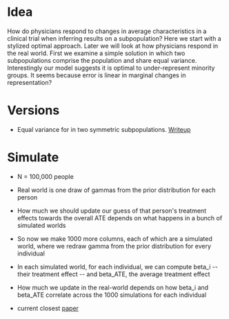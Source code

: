 # Idea

How do physicians respond to changes in average characteristics in a clinical trial when inferring results on a subpopulation?
Here we start with a stylized optimal approach. Later we will look at how physicians respond in the real world.
First we examine a simple solution in which two subpopulations comprise the population and share equal variance.
Interestingly our model suggests it is optimal to under-represent minority groups. It seems because error is linear in marginal changes in representation?

# Versions

* Equal variance for in two symmetric subpopulations. [Writeup](./writeup/writeup.pdf)

# Simulate

* N = 100,000 people

* Real world is one draw of gammas from the prior distribution for each person

* How much we should update our guess of that person's treatment effects towards the overall ATE depends on what happens in a bunch of simulated worlds

* So now we make 1000 more columns, each of which are a simulated world, where we redraw gamma from the prior distribution for every individual

* In each simulated world, for each individual, we can compute beta_i -- their treatment effect -- and beta_ATE, the average treatment effect

* How much we update in the real-world depends on how beta_i and beta_ATE correlate across the 1000 simulations for each individual

* current closest [paper](https://papers.ssrn.com/sol3/papers.cfm?abstract_id=4259486)


